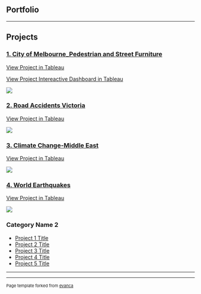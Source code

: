 ## Portfolio

---

## Projects

### [1. City of Melbourne_Pedestrian and Street Furniture](/sample_page)

<a href="https://public.tableau.com/profile/aqsa7618#!/vizhome/CityofMelbourneStreetfurniturePedestrianTraffic/pedestriansensor_info">View Project in Tableau</a> 

<a href="https://public.tableau.com/profile/aqsa7618#!/vizhome/Interactivedashboard_CityofMelbournePedestrianandStreetAsset/ConditionofStreetFurnitureacrossCity">View Project Intereactive Dashboard in Tableau</a> 

<img src ="images/melbourne_city_hertiage.jpg">

### [2. Road Accidents Victoria](/pdf/sample_presentation.pdf)

<a href="https://public.tableau.com/profile/aqsa7618#!/vizhome/RoadAccidentVictoria/RoadAccidentVictoria">View Project in Tableau</a> 

<img src="images/accidents.jpg?raw=true"/>

### [3. Climate Change-Middle East](http://example.com/)

<a href="https://public.tableau.com/profile/aqsa7618#!/vizhome/MiddleeastClimateChange-1901-2016/PopulationofMiddleEast">View Project in Tableau</a> 

<img src="images/climate_change.jpg?raw=true"/>


### [4. World Earthquakes ](http://example.com/)

<a href="https://public.tableau.com/profile/aqsa7618#!/vizhome/WorldEarthquakes2000-2020/EarthquakesaroundtheWorld">View Project in Tableau</a> 

<img src="images/eathquakes.jpg?raw=true"/>

### Category Name 2

- [Project 1 Title](http://example.com/)
- [Project 2 Title](http://example.com/)
- [Project 3 Title](http://example.com/)
- [Project 4 Title](http://example.com/)
- [Project 5 Title](http://example.com/)

---




---
<p style="font-size:11px">Page template forked from <a href="https://github.com/evanca/quick-portfolio">evanca</a></p>
<!-- Remove above link if you don't want to attibute -->
